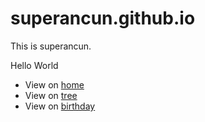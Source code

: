 # superancun.github.io
This is superancun.

Hello World

- View on [home](https://github.com/superancun) 
- View on [tree](https://superancun.github.io/tree/) 
- View on [birthday](https://superancun.github.io/birthday/) 
